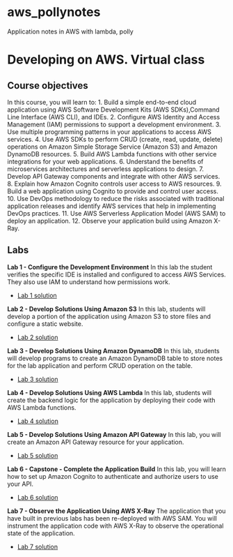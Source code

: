 # aws_pollynotes
Application notes in AWS with lambda, polly 

# Developing on AWS. Virtual class
## Course objectives

In this course, you will learn to:
     1. Build a simple end-to-end cloud application using AWS Software Development Kits (AWS SDKs),Command Line Interface (AWS CLI), and IDEs.
     2. Configure AWS Identity and Access Management (IAM) permissions to support a development environment.
     3. Use multiple programming patterns in your applications to access AWS services.
     4. Use AWS SDKs to perform CRUD (create, read, update, delete) operations on Amazon Simple Storage Service (Amazon S3) and Amazon DynamoDB resources.
     5. Build AWS Lambda functions with other service integrations for your web applications.
     6. Understand the benefits of microservices architectures and serverless applications to design.
     7. Develop API Gateway components and integrate with other AWS services.
     8. Explain how Amazon Cognito controls user access to AWS resources.
     9. Build a web application using Cognito to provide and control user access.
     10. Use DevOps methodology to reduce the risks associated with traditional application releases and identify AWS services that help in implementing DevOps practices.
     11. Use AWS Serverless Application Model (AWS SAM) to deploy an application.
     12. Observe your application build using Amazon X-Ray.

## Labs

**Lab 1 - Configure the Development Environment**
In this lab the student verifies the specific IDE is installed and configured to access AWS Services. They also use IAM to understand how permissions work.

- [Lab 1 solution](lab1.md)

**Lab 2 - Develop Solutions Using Amazon S3**
In this lab, students will develop a portion of the application using Amazon S3 to store files and configure a static website.

- [Lab 2 solution](lab2.md)

**Lab 3 - Develop Solutions Using Amazon DynamoDB**
In this lab, students will develop programs to create an Amazon DynamoDB table to store notes for the lab application and perform CRUD operation on the table.

- [Lab 3 solution](lab3.md)

**Lab 4 - Develop Solutions Using AWS Lambda**
In this lab, students will create the backend logic for the application by deploying their code with AWS Lambda functions.

- [Lab 4 solution](lab4.md)


**Lab 5 - Develop Solutions Using Amazon API Gateway**
In this lab, you will create an Amazon API Gateway resource for your application.

- [Lab 5 solution](lab5.md)

**Lab 6 - Capstone - Complete the Application Build**
In this lab, you will learn how to set up Amazon Cognito to authenticate and authorize users to use your API.

- [Lab 6 solution](lab6.md)

**Lab 7 - Observe the Application Using AWS X-Ray**
The application that you have built in previous labs has been re-deployed with AWS SAM. You will instrument the application code with AWS X-Ray to observe the operational state of the application.

- [Lab 7 solution](lab7.md)